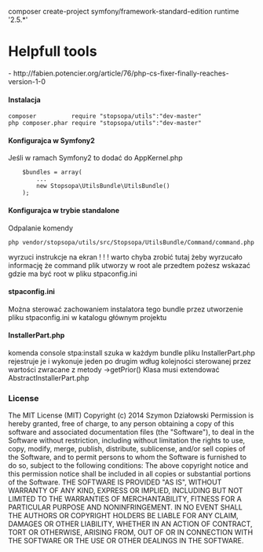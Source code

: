composer create-project symfony/framework-standard-edition runtime '2.5.*'


<h1>Helpfull tools</h1>
  - http://fabien.potencier.org/article/76/php-cs-fixer-finally-reaches-version-1-0

#### Instalacja

    composer          require "stopsopa/utils":"dev-master"
    php composer.phar require "stopsopa/utils":"dev-master"

#### Konfigurajca w Symfony2
Jeśli w ramach Symfony2 to dodać do AppKernel.php


        $bundles = array(
            ...
            new Stopsopa\UtilsBundle\UtilsBundle()
        );


#### Konfigurajca w trybie standalone
Odpalanie komendy

    php vendor/stopsopa/utils/src/Stopsopa/UtilsBundle/Command/command.php

wyrzuci instrukcje na ekran
 ! ! ! warto chyba zrobić tutaj żeby wyrzucało informację że command plik utworzy w root ale przedtem pożesz wskazać gdzie ma być root
w pliku stpaconfig.ini





#### stpaconfig.ini

Można sterować zachowaniem instalatora tego bundle
przez utworzenie pliku stpaconfig.ini w katalogu głównym projektu

#### InstallerPart.php

komenda console stpa:install
szuka w każdym bundle pliku InstallerPart.php rejestruje je i wykonuje jeden po drugim wdług
kolejności sterowanej przez wartości zwracane z metody ->getPrior()
Klasa musi extendować AbstractInstallerPart.php




### License

The MIT License (MIT)
Copyright (c) 2014 Szymon Działowski
Permission is hereby granted, free of charge, to any person obtaining a copy of this software and associated documentation files (the "Software"), to deal in the Software without restriction, including without limitation the rights to use, copy, modify, merge, publish, distribute, sublicense, and/or sell copies of the Software, and to permit persons to whom the Software is furnished to do so, subject to the following conditions:
The above copyright notice and this permission notice shall be included in all copies or substantial portions of the Software.
THE SOFTWARE IS PROVIDED "AS IS", WITHOUT WARRANTY OF ANY KIND, EXPRESS OR IMPLIED, INCLUDING BUT NOT LIMITED TO THE WARRANTIES OF MERCHANTABILITY, FITNESS FOR A PARTICULAR PURPOSE AND NONINFRINGEMENT. IN NO EVENT SHALL THE AUTHORS OR COPYRIGHT HOLDERS BE LIABLE FOR ANY CLAIM, DAMAGES OR OTHER LIABILITY, WHETHER IN AN ACTION OF CONTRACT, TORT OR OTHERWISE, ARISING FROM, OUT OF OR IN CONNECTION WITH THE SOFTWARE OR THE USE OR OTHER DEALINGS IN THE SOFTWARE.

